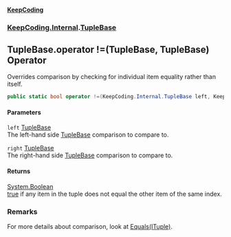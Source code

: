 #### [KeepCoding](index.md 'index')
### [KeepCoding.Internal](KeepCoding_Internal.md 'KeepCoding.Internal').[TupleBase](KeepCoding_Internal_TupleBase.md 'KeepCoding.Internal.TupleBase')
## TupleBase.operator !=(TupleBase, TupleBase) Operator
Overrides comparison by checking for individual item equality rather than itself.  
```csharp
public static bool operator !=(KeepCoding.Internal.TupleBase left, KeepCoding.Internal.TupleBase right);
```
#### Parameters
<a name='KeepCoding_Internal_TupleBase_op_Inequality(KeepCoding_Internal_TupleBase_KeepCoding_Internal_TupleBase)_left'></a>
`left` [TupleBase](KeepCoding_Internal_TupleBase.md 'KeepCoding.Internal.TupleBase')  
The left-hand side [TupleBase](KeepCoding_Internal_TupleBase.md 'KeepCoding.Internal.TupleBase') comparison to compare to.
  
<a name='KeepCoding_Internal_TupleBase_op_Inequality(KeepCoding_Internal_TupleBase_KeepCoding_Internal_TupleBase)_right'></a>
`right` [TupleBase](KeepCoding_Internal_TupleBase.md 'KeepCoding.Internal.TupleBase')  
The right-hand side [TupleBase](KeepCoding_Internal_TupleBase.md 'KeepCoding.Internal.TupleBase') comparison to compare to.
  
#### Returns
[System.Boolean](https://docs.microsoft.com/en-us/dotnet/api/System.Boolean 'System.Boolean')  
[true](https://docs.microsoft.com/en-us/dotnet/csharp/language-reference/builtin-types/bool 'https://docs.microsoft.com/en-us/dotnet/csharp/language-reference/builtin-types/bool') if any item in the tuple does not equal the other item of the same index.
### Remarks
For more details about comparison, look at [Equals(ITuple)](KeepCoding_Internal_TupleBase_Equals(KeepCoding_Internal_ITuple).md 'KeepCoding.Internal.TupleBase.Equals(KeepCoding.Internal.ITuple)').  

